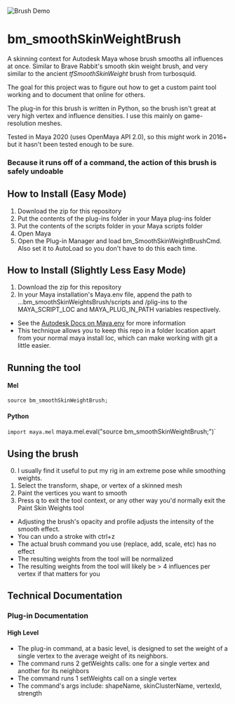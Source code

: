 ![Brush Demo](https://i.imgur.com/j0fWZXY.gif)

# bm_smoothSkinWeightBrush

A skinning context for Autodesk Maya whose brush smooths all influences at once. Similar to Brave Rabbit's smooth skin weight brush, and very similar to the ancient _tfSmoothSkinWeight_ brush from turbosquid. 

The goal for this project was to figure out how to get a custom paint tool working and to document that online for others.

The plug-in for this brush is written in Python, so the brush isn't great at very high vertex and influence densities. I use this mainly on game-resolution meshes.

Tested in Maya 2020 (uses OpenMaya API 2.0), so this *might* work in 2016+ but it hasn't been tested enough to be sure. 

### **Because it runs off of a command, the action of this brush is safely undoable**

## How to Install (Easy Mode)
1. Download the zip for this repository
2. Put the contents of the plug-ins folder in your Maya plug-ins folder
3. Put the contents of the scripts folder in your Maya scripts folder
4. Open Maya
5. Open the Plug-in Manager and load bm_SmoothSkinWeightBrushCmd. Also set it to AutoLoad so you don't have to do this each time. 

## How to Install (Slightly Less Easy Mode)
1. Download the zip for this repository
2. In your Maya installation's Maya.env file, append the path to ...bm_smoothSkinWeightsBrush/scripts and /plig-ins to the MAYA_SCRIPT_LOC and MAYA_PLUG_IN_PATH variables respectively.
* See the [Autodesk Docs on Maya.env](https://knowledge.autodesk.com/support/maya/learn-explore/caas/CloudHelp/cloudhelp/2020/ENU/Maya-EnvVar/files/GUID-8EFB1AC1-ED7D-4099-9EEE-624097872C04-htm.html) for more information
* This technique allows you to keep this repo in a folder location apart from your normal maya install loc, which can make working with git a little easier. 

## Running the tool
#### Mel
`source bm_smoothSkinWeightBrush;`


#### Python
`import maya.mel`
maya.mel.eval("source bm_smoothSkinWeightBrush;")`


## Using the brush
0. I usually find it useful to put my rig in am extreme pose while smoothing weights.
1. Select the transform, shape, or vertex of a skinned mesh
2. Paint the vertices you want to smooth
3. Press q to exit the tool context, or any other way you'd normally exit the Paint Skin Weights tool

* Adjusting the brush's opacity and profile adjusts the intensity of the smooth effect.
* You can undo a stroke with ctrl+z
* The actual brush command you use (replace, add, scale, etc) has no effect
* The resulting weights from the tool will be normalized 
* The resulting weights from the tool will likely be > 4 influences per vertex if that matters for you

## Technical Documentation

### Plug-in Documentation
#### High Level
* The plug-in command, at a basic level, is designed to set the weight of a single vertex to the average weight of its neighbors. 
* The command runs 2 getWeights calls: one for a single vertex and another for its neighbors
* The command runs 1 setWeights call on a single vertex
* The command's args include: shapeName, skinClusterName, vertexId, strength


